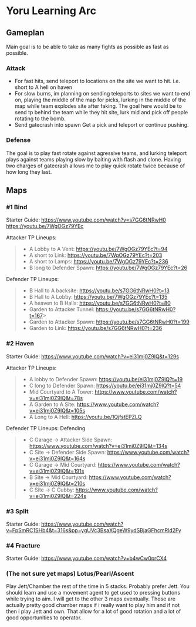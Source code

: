 # Yoru Learning Arc

## Gameplan

Main goal is to be able to take as many fights as possible as fast as possible.

### Attack

- For fast hits, send teleport to locations on the site we want to hit. i.e. short to A hell on haven
- For slow burns, im planning on sending teleports to sites we want to end on, playing the middle of the map for picks, lurking in the middle of the map while team explodes site after faking. The goal here would be to send tp behind the team while they hit site, lurk mid and pick off people rotating to the bomb.
- Send gatecrash into spawn Get a pick and teleport or continue pushing.

### Defense

The goal is to play fast rotate against agressive teams, and lurking teleport plays against teams playing slow by baiting with flash and clone. Having two charges of gatecrash allows me to play quick rotate twice because of how long they last.

## Maps

### #1 Bind

Starter Guide:
<https://www.youtube.com/watch?v=s7GG6tNRwH0>
<https://youtu.be/7WgOGz79YEc>

Attacker TP Lineups:
> - A Lobby to A Vent: <https://youtu.be/7WgOGz79YEc?t=94>
> - A short to Link: <https://youtu.be/7WgOGz79YEc?t=203>
> - A short to Lamps: <https://youtu.be/7WgOGz79YEc?t=236>
> - B long to Defender Spawn: <https://youtu.be/7WgOGz79YEc?t=26>

Defender TP Lineups:
> - B Hall to A backsite: <https://youtu.be/s7GG6tNRwH0?t=13>
> - B Hall to A Lobby: <https://youtu.be/7WgOGz79YEc?t=135>
> - A heaven to B Halls: <https://youtu.be/s7GG6tNRwH0?t=80>
> - Garden to Attacker Tunnel: <https://youtu.be/s7GG6tNRwH0?t=167>>
> - Garden to Attacker Spawn: <https://youtu.be/s7GG6tNRwH0?t=199>
> - Garden to Link: <https://youtu.be/s7GG6tNRwH0?t=236>

### #2 Haven

Starter Guide:
<https://www.youtube.com/watch?v=ei31mj0Z9lQ&t=129s>

Attacker TP Lineups:
> - A lobby to Defender Spawn: <https://youtu.be/ei31mj0Z9lQ?t=19>
> - C long to Defender Spawn: <https://youtu.be/ei31mj0Z9lQ?t=54>
> - Mid Courtyard to A Tower: <https://www.youtube.com/watch?v=ei31mj0Z9lQ&t=78s>
> - A Garden to A Site: <https://www.youtube.com/watch?v=ei31mj0Z9lQ&t=105s>
> - A Long to A Hell: <https://youtu.be/1QjfstEPZLQ>

Defender TP Lineups:
Defending

> - C Garage -> Attacker Side Spawn: <https://www.youtube.com/watch?v=ei31mj0Z9lQ&t=134s>
> - C Site -> Defender Side Spawn: <https://www.youtube.com/watch?v=ei31mj0Z9lQ&t=164s>
> - C Garage -> Mid Courtyard: <https://www.youtube.com/watch?v=ei31mj0Z9lQ&t=191s>
> - B Site -> Mid Courtyard: <https://www.youtube.com/watch?v=ei31mj0Z9lQ&t=210s>
> - C Site -> C Cubby: <https://www.youtube.com/watch?v=ei31mj0Z9lQ&t=224s>

### #3 Split

Starter Guide:
<https://www.youtube.com/watch?v=FpSmRC1SHb4&t=316s&pp=ygUVc3BsaXQgeW9ydSBjaGFhcmRld2Fy>

### #4 Fracture

Starter Guide:
<https://www.youtube.com/watch?v=b4wCw0prCX4>

### (The not sure yet maps) Lotus/Pearl/Ascent

Play Jett/Chamber the rest of the time in 5 stacks. Probably prefer Jett. You should learn and use a movement agent to get used to pressing buttons while trying to aim.
I will get to the other 3 maps eventually. Those are actually pretty good chamber maps if i really want to play him and if not then i play Jett and own. That allow for a lot of good rotation and a lot of good opportunities to operator.
